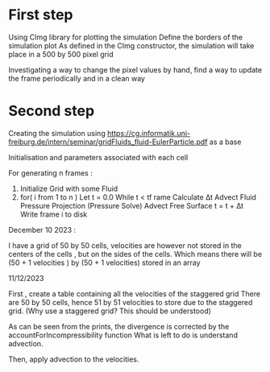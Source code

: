 # First step 

Using CImg library for plotting the simulation
Define the borders of the simulation plot
As defined in the CImg constructor, the simulation will take place in a 500 by 500 pixel grid 

Investigating a way to change the pixel values by hand, find a way to update the frame periodically and in a clean way

# Second step

Creating the simulation using https://cg.informatik.uni-freiburg.de/intern/seminar/gridFluids_fluid-EulerParticle.pdf
as a base

Initialisation and parameters associated with each cell 

For generating n frames :

1. Initialize Grid with some Fluid
2. for( i from 1 to n )
Let t = 0.0
While t < tf rame
Calculate ∆t
Advect Fluid
Pressure Projection (Pressure Solve)
Advect Free Surface
t = t + ∆t
Write frame i to disk

December 10 2023 :

I have a grid of 50 by 50 cells, velocities are however not stored in the centers of the cells , but on the sides of the cells.
Which means there will be (50 + 1 velocities ) by (50 + 1 velocities) stored in an array

11/12/2023

First , create a table containing all the velocities of the staggered grid
There are 50 by 50 cells, hence 51 by 51 velocities to store due to the staggered grid. (Why use a staggered grid? This should be understood)

As can be seen from the prints, the divergence is corrected by the accountForIncompressibility function
What is left to do is understand advection.

Then, apply advection to the velocities.